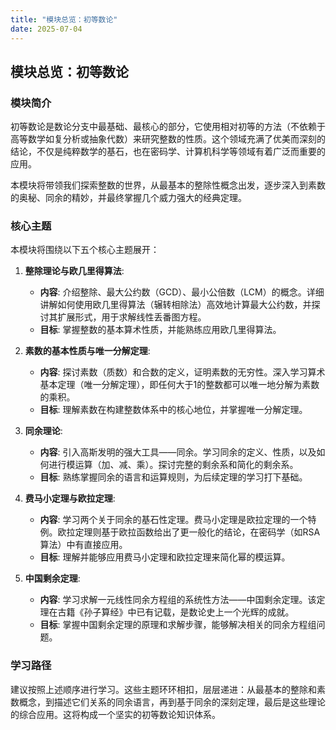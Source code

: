 ```yaml
---
title: "模块总览：初等数论"
date: 2025-07-04
---
```


## 模块总览：初等数论

### 模块简介

初等数论是数论分支中最基础、最核心的部分，它使用相对初等的方法（不依赖于高等数学如复分析或抽象代数）来研究整数的性质。这个领域充满了优美而深刻的结论，不仅是纯粹数学的基石，也在密码学、计算机科学等领域有着广泛而重要的应用。

本模块将带领我们探索整数的世界，从最基本的整除性概念出发，逐步深入到素数的奥秘、同余的精妙，并最终掌握几个威力强大的经典定理。

### 核心主题

本模块将围绕以下五个核心主题展开：

1. **整除理论与欧几里得算法**:
    * **内容**: 介绍整除、最大公约数（GCD）、最小公倍数（LCM）的概念。详细讲解如何使用欧几里得算法（辗转相除法）高效地计算最大公约数，并探讨其扩展形式，用于求解线性丢番图方程。
    * **目标**: 掌握整数的基本算术性质，并能熟练应用欧几里得算法。

2. **素数的基本性质与唯一分解定理**:
    * **内容**: 探讨素数（质数）和合数的定义，证明素数的无穷性。深入学习算术基本定理（唯一分解定理），即任何大于1的整数都可以唯一地分解为素数的乘积。
    * **目标**: 理解素数在构建整数体系中的核心地位，并掌握唯一分解定理。

3. **同余理论**:
    * **内容**: 引入高斯发明的强大工具——同余。学习同余的定义、性质，以及如何进行模运算（加、减、乘）。探讨完整的剩余系和简化的剩余系。
    * **目标**: 熟练掌握同余的语言和运算规则，为后续定理的学习打下基础。

4. **费马小定理与欧拉定理**:
    * **内容**: 学习两个关于同余的基石性定理。费马小定理是欧拉定理的一个特例。欧拉定理则基于欧拉函数给出了更一般化的结论，在密码学（如RSA算法）中有直接应用。
    * **目标**: 理解并能够应用费马小定理和欧拉定理来简化幂的模运算。

5. **中国剩余定理**:
    * **内容**: 学习求解一元线性同余方程组的系统性方法——中国剩余定理。该定理在古籍《孙子算经》中已有记载，是数论史上一个光辉的成就。
    * **目标**: 掌握中国剩余定理的原理和求解步骤，能够解决相关的同余方程组问题。

### 学习路径

建议按照上述顺序进行学习。这些主题环环相扣，层层递进：从最基本的整除和素数概念，到描述它们关系的同余语言，再到基于同余的深刻定理，最后是这些理论的综合应用。这将构成一个坚实的初等数论知识体系。
